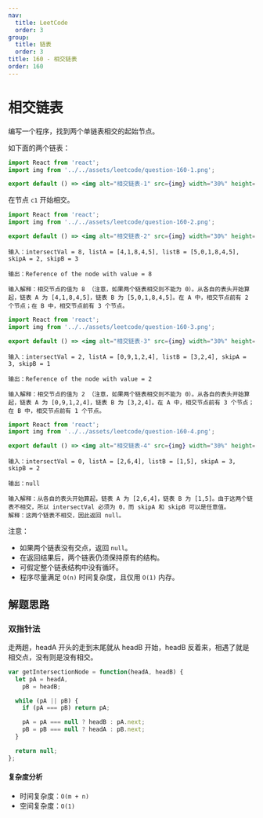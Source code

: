 ```yaml
---
nav:
  title: LeetCode
  order: 3
group:
  title: 链表
  order: 3
title: 160 - 相交链表
order: 160
---
```


# 相交链表

编写一个程序，找到两个单链表相交的起始节点。

如下面的两个链表：

```jsx | inline
import React from 'react';
import img from '../../assets/leetcode/question-160-1.png';

export default () => <img alt="相交链表-1" src={img} width="30%" height="30%" />;
```

在节点 `c1` 开始相交。

```jsx | inline
import React from 'react';
import img from '../../assets/leetcode/question-160-2.png';

export default () => <img alt="相交链表-2" src={img} width="30%" height="30%" />;
```

```plain
输入：intersectVal = 8, listA = [4,1,8,4,5], listB = [5,0,1,8,4,5], skipA = 2, skipB = 3

输出：Reference of the node with value = 8

输入解释：相交节点的值为 8 （注意，如果两个链表相交则不能为 0）。从各自的表头开始算起，链表 A 为 [4,1,8,4,5]，链表 B 为 [5,0,1,8,4,5]。在 A 中，相交节点前有 2 个节点；在 B 中，相交节点前有 3 个节点。
```

```jsx | inline
import React from 'react';
import img from '../../assets/leetcode/question-160-3.png';

export default () => <img alt="相交链表-3" src={img} width="30%" height="30%" />;
```

```plain
输入：intersectVal = 2, listA = [0,9,1,2,4], listB = [3,2,4], skipA = 3, skipB = 1

输出：Reference of the node with value = 2

输入解释：相交节点的值为 2 （注意，如果两个链表相交则不能为 0）。从各自的表头开始算起，链表 A 为 [0,9,1,2,4]，链表 B 为 [3,2,4]。在 A 中，相交节点前有 3 个节点；在 B 中，相交节点前有 1 个节点。
```

```jsx | inline
import React from 'react';
import img from '../../assets/leetcode/question-160-4.png';

export default () => <img alt="相交链表-4" src={img} width="30%" height="30%" />;
```

```plain
输入：intersectVal = 0, listA = [2,6,4], listB = [1,5], skipA = 3, skipB = 2

输出：null

输入解释：从各自的表头开始算起，链表 A 为 [2,6,4]，链表 B 为 [1,5]。由于这两个链表不相交，所以 intersectVal 必须为 0，而 skipA 和 skipB 可以是任意值。
解释：这两个链表不相交，因此返回 null。
```

注意：

- 如果两个链表没有交点，返回 `null`。
- 在返回结果后，两个链表仍须保持原有的结构。
- 可假定整个链表结构中没有循环。
- 程序尽量满足 `O(n)` 时间复杂度，且仅用 `O(1)` 内存。

## 解题思路

### 双指针法

走两趟，headA 开头的走到末尾就从 headB 开始，headB 反着来，相遇了就是相交点，没有则是没有相交。

```js
var getIntersectionNode = function(headA, headB) {
  let pA = headA,
    pB = headB;

  while (pA || pB) {
    if (pA === pB) return pA;

    pA = pA === null ? headB : pA.next;
    pB = pB === null ? headA : pB.next;
  }

  return null;
};
```

#### 复杂度分析

- 时间复杂度：`O(m + n)`
- 空间复杂度：`O(1)`
